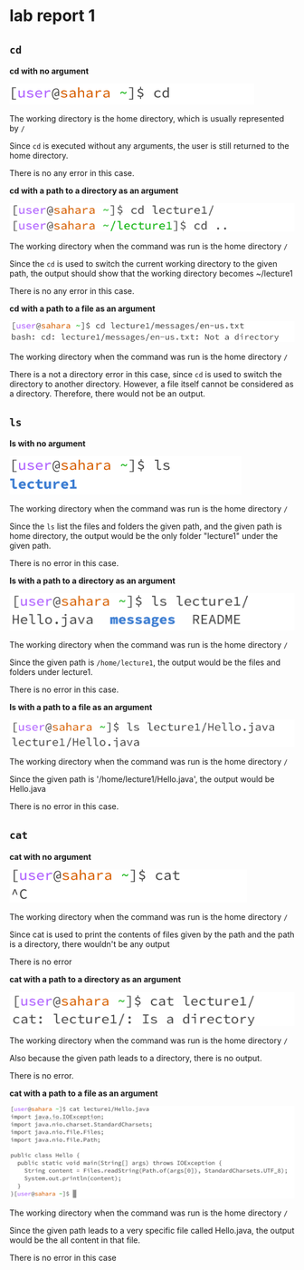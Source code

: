 # lab report 1
## `cd`
**cd with no argument**

![Image](cd1.png)

  
The working directory is the home directory, which is usually represented by `/`
 
Since `cd` is executed without any arguments, the user is still returned to the home directory. 

There is no any error in this case. 

**cd with a path to a directory as an argument**

![Image](cd2.png)

The working directory when the command was run is the home directory `/`

Since the `cd` is used to switch the current working directory to the given path, the output should show that the working directory becomes ~/lecture1

There is no any error in this case.

**cd with a path to a file as an argument**

![Image](cd3.png)

The working directory when the command was run is the home directory `/`

There is a not a directory error in this case, since `cd` is used to switch the directory to another directory. However, a file itself cannot be considered as a directory. Therefore, there would not be an output. 

## `ls`
**ls with no argument**

![Image](ls1.png)

The working directory when the command was run is the home directory `/`

Since the `ls` list the files and folders the given path, and the given path is home directory, the output would be the only folder "lecture1" under the given path. 

There is no error in this case. 

**ls with a path to a directory as an argument**

![Image](ls2.png)

The working directory when the command was run is the home directory `/`

Since the given path is `/home/lecture1`, the output would be the files and folders under lecture1.

There is no error in this case. 

**ls with a path to a file as an argument**

![Image](ls3.png)

The working directory when the command was run is the home directory `/`

Since the given path is '/home/lecture1/Hello.java', the output would be Hello.java

There is no error in this case. 

## `cat`

**cat with no argument**

![Image](cat1.png)

The working directory when the command was run is the home directory `/`

Since cat is used to print the contents of files given by the path and the path is a directory, there wouldn't be any output

There is no error

**cat with a path to a directory as an argument**

![Image](cat2.png)

The working directory when the command was run is the home directory `/`

Also because the given path leads to a directory, there is no output.

There is no error.

**cat with a path to a file as an argument**

![Image](cat3.png)

The working directory when the command was run is the home directory `/`

Since the given path leads to a very specific file called Hello.java, the output would be the all content in that file.

There is no error in this case 

